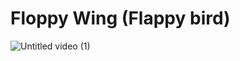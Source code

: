 # Floppy Wing (Flappy bird)

![Untitled video (1)](https://github.com/user-attachments/assets/625fd2ed-53f4-4230-ab36-d19bf25ea5af)
